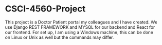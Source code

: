 # CSCI-4560-Project

This project is a Doctor Patient portal my colleagues and I have created. We use Django REST FRAMEWORK and MYSQL for our backend and React for our frontend. For set up, I am using a Windows machine, this can be done on Linux or Unix as well but the commands may differ.
